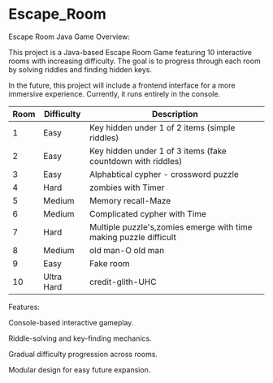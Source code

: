 # Escape_Room
Escape Room Java Game
Overview:

This project is a Java-based Escape Room Game featuring 10 interactive rooms with increasing difficulty.
The goal is to progress through each room by solving riddles and finding hidden keys.

In the future, this project will include a frontend interface for a more immersive experience.
Currently, it runs entirely in the console.

| Room | Difficulty | Description                                                       |
| ---- | ---------- | ----------------------------------------------------------------- |
| 1    | Easy       | Key hidden under 1 of 2 items (simple riddles)                    |
| 2    | Easy       | Key hidden under 1 of 3 items (fake countdown with  riddles)      |
| 3    | Easy       | Alphabtical cypher - crossword puzzle                             |
| 4    | Hard       | zombies with Timer                                                |
| 5    | Medium     | Memory recall-Maze                                                |
| 6    | Medium     | Complicated cypher with Time                                      |
| 7    | Hard       | Multiple puzzle's,zomies emerge with time making puzzle difficult |
| 8    | Medium     | old man-O old man                                                 |
| 9    | Easy       | Fake room                                                         |
| 10   | Ultra Hard | credit-glith-UHC                                                  |

Features:

Console-based interactive gameplay.

Riddle-solving and key-finding mechanics.

Gradual difficulty progression across rooms.

Modular design for easy future expansion.